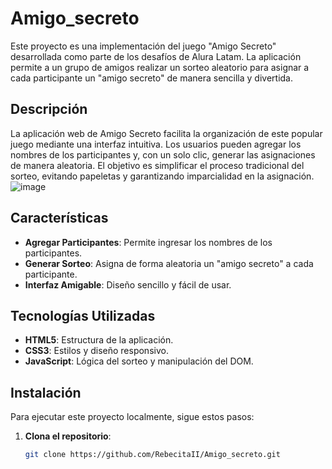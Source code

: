 # Amigo_secreto

Este proyecto es una implementación del juego "Amigo Secreto" desarrollada como parte de los desafíos de Alura Latam. La aplicación permite a un grupo de amigos realizar un sorteo aleatorio para asignar a cada participante un "amigo secreto" de manera sencilla y divertida.

## Descripción

La aplicación web de Amigo Secreto facilita la organización de este popular juego mediante una interfaz intuitiva. Los usuarios pueden agregar los nombres de los participantes y, con un solo clic, generar las asignaciones de manera aleatoria. El objetivo es simplificar el proceso tradicional del sorteo, evitando papeletas y garantizando imparcialidad en la asignación.
![image](https://github.com/user-attachments/assets/42ba6461-07db-4632-be43-2ee8c39e76ba)

## Características

- **Agregar Participantes**: Permite ingresar los nombres de los participantes.
- **Generar Sorteo**: Asigna de forma aleatoria un "amigo secreto" a cada participante.
- **Interfaz Amigable**: Diseño sencillo y fácil de usar.

## Tecnologías Utilizadas

- **HTML5**: Estructura de la aplicación.
- **CSS3**: Estilos y diseño responsivo.
- **JavaScript**: Lógica del sorteo y manipulación del DOM.

## Instalación

Para ejecutar este proyecto localmente, sigue estos pasos:

1. **Clona el repositorio**:
   ```bash
   git clone https://github.com/RebecitaII/Amigo_secreto.git
